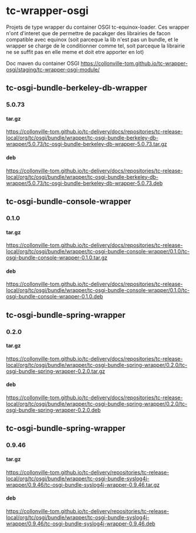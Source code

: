 # tc-wrapper-osgi

Projets de type wrapper du container OSGI tc-equinox-loader. Ces wrapper n'ont d'interet que de permettre de pacakger des librairies de facon compatible avec equinox (soit parceque la lib n'est pas un bundle, et le wrapper se charge de le conditionner comme tel, soit parceque la librairie ne se suffit pas en elle meme et doit etre apporter en lot)

Doc maven du container OSGI
https://collonville-tom.github.io/tc-wrapper-osgi/staging/tc-wrapper-osgi-module/

## tc-osgi-bundle-berkeley-db-wrapper

### 5.0.73

#### tar.gz
https://collonville-tom.github.io/tc-delivery/docs/repositories/tc-release-local/org/tc/osgi/bundle/wrapper/tc-osgi-bundle-berkeley-db-wrapper/5.0.73/tc-osgi-bundle-berkeley-db-wrapper-5.0.73.tar.gz

#### deb
https://collonville-tom.github.io/tc-delivery/docs/repositories/tc-release-local/org/tc/osgi/bundle/wrapper/tc-osgi-bundle-berkeley-db-wrapper/5.0.73/tc-osgi-bundle-berkeley-db-wrapper-5.0.73.deb

## tc-osgi-bundle-console-wrapper

### 0.1.0

#### tar.gz
https://collonville-tom.github.io/tc-delivery/docs/repositories/tc-release-local/org/tc/osgi/bundle/wrapper/tc-osgi-bundle-console-wrapper/0.1.0/tc-osgi-bundle-console-wrapper-0.1.0.tar.gz

#### deb
https://collonville-tom.github.io/tc-delivery/docs/repositories/tc-release-local/org/tc/osgi/bundle/wrapper/tc-osgi-bundle-console-wrapper/0.1.0/tc-osgi-bundle-console-wrapper-0.1.0.deb

## tc-osgi-bundle-spring-wrapper

### 0.2.0

#### tar.gz
https://collonville-tom.github.io/tc-delivery/docs/repositories/tc-release-local/org/tc/osgi/bundle/wrapper/tc-osgi-bundle-spring-wrapper/0.2.0/tc-osgi-bundle-spring-wrapper-0.2.0.tar.gz

#### deb
https://collonville-tom.github.io/tc-delivery/docs/repositories/tc-release-local/org/tc/osgi/bundle/wrapper/tc-osgi-bundle-spring-wrapper/0.2.0/tc-osgi-bundle-spring-wrapper-0.2.0.deb

## tc-osgi-bundle-spring-wrapper

### 0.9.46
 
#### tar.gz
https://collonville-tom.github.io/tc-delivery/repositories/tc-release-local/org/tc/osgi/bundle/wrapper/tc-osgi-bundle-syslog4j-wrapper/0.9.46/tc-osgi-bundle-syslog4j-wrapper-0.9.46.tar.gz
#### deb
https://collonville-tom.github.io/tc-delivery/repositories/tc-release-local/org/tc/osgi/bundle/wrapper/tc-osgi-bundle-syslog4j-wrapper/0.9.46/tc-osgi-bundle-syslog4j-wrapper-0.9.46.deb
